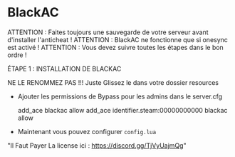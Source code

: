 # BlackAC

ATTENTION : Faites toujours une sauvegarde de votre serveur avant d'installer l'anticheat !
ATTENTION : BlackAC ne fonctionne que si onesync est activé !
ATTENTION : Vous devez suivre toutes les étapes dans le bon ordre !

ÉTAPE 1 : INSTALLATION DE BLACKAC
    
NE LE RENOMMEZ PAS !!! Juste Glissez le dans votre dossier resources
    
- Ajouter les permissions de Bypass pour les admins dans le server.cfg
        
	add_ace blackac allow
   	add_ace identifier.steam:00000000000 blackac allow
    
- Maintenant vous pouvez configurer `config.lua`

"Il Faut Payer La license ici : https://discord.gg/TjVyUajmQg"
